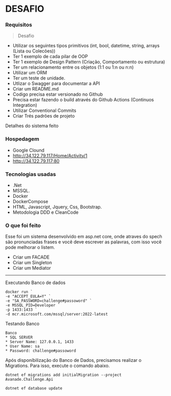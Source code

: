 # DESAFIO

### Requisitos

> Desafio
> 
* Utilizar os seguintes tipos primitivos (int, bool, datetime, string, arrays (Lista ou Colecões))
* Ter 1 exemplo de cada pilar de OOP
* Ter 1 exemplo de Design Pattern (Criação, Comportamento ou estrutura)
* Ter um relacionamento entre os objetos (1:1 ou 1:n ou n:n)
* Utilizar um ORM
* Ter um teste de unidade.
* Utlizar o Swagger para documentar a API
* Criar um README.md
* Codigo precisa estar versionado no Github
* Precisa estar fazendo o build através do Github Actions (Continuos Integration)
* Utilizar Conventional Commits
* Criar Trés padrões de projeto


Detalhes do sistema feito

### Hospedagem
* Google Clound
* http://34.122.79.117/Home/Activity/1
* http://34.122.79.117:80

### Tecnologias usadas

* .Net
* MSSQL.
* Docker
* DockerCompose
* HTML, Javascript, Jquery, Css, Bootstrap.
* Metodologia DDD e CleanCode

### O que foi feito

Esse foi um sistema desenvolvido em asp.net core, onde atraves do spech são pronunciadas frases e você deve escrever as palavras, com isso você pode melhorar o listem.

* Criar um FACADE
* Criar um Singleton
* Criar um Mediator
---
Executando Banco de dados
```
docker run `
-e "ACCEPT_EULA=Y" `
-e "SA_PASSWORD=challenge#passoword" `
-e MSSQL_PID=Developer `
-p 1433:1433 `
-d mcr.microsoft.com/mssql/server:2022-latest

``` 
Testando Banco
```
Banco 
* SQL SERVER
* Server Name: 127.0.0.1, 1433 
* User Name: sa
* Password: challenge#passoword
```
Após disponíbilização do Banco de Dados, precisamos realizar o Migrations. Para isso, execute o comando abaixo.

```
dotnet ef migrations add initialMigration --project Avanade.Challenge.Api
```
 
```
dotnet ef database update
```
